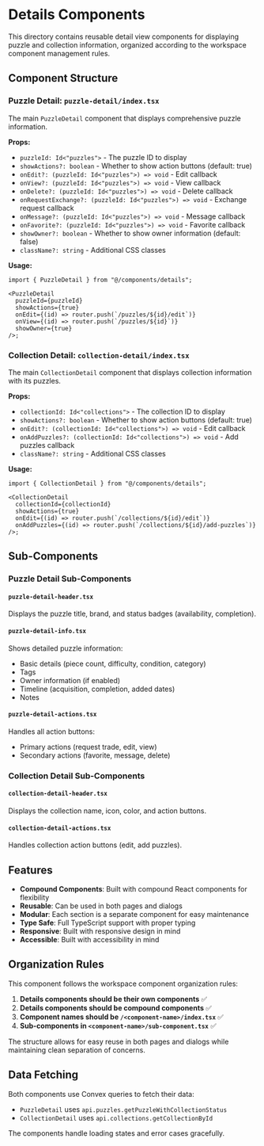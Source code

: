 # Details Components

This directory contains reusable detail view components for displaying puzzle and collection information, organized according to the workspace component management rules.

## Component Structure

### Puzzle Detail: `puzzle-detail/index.tsx`

The main `PuzzleDetail` component that displays comprehensive puzzle information.

**Props:**

- `puzzleId: Id<"puzzles">` - The puzzle ID to display
- `showActions?: boolean` - Whether to show action buttons (default: true)
- `onEdit?: (puzzleId: Id<"puzzles">) => void` - Edit callback
- `onView?: (puzzleId: Id<"puzzles">) => void` - View callback
- `onDelete?: (puzzleId: Id<"puzzles">) => void` - Delete callback
- `onRequestExchange?: (puzzleId: Id<"puzzles">) => void` - Exchange request callback
- `onMessage?: (puzzleId: Id<"puzzles">) => void` - Message callback
- `onFavorite?: (puzzleId: Id<"puzzles">) => void` - Favorite callback
- `showOwner?: boolean` - Whether to show owner information (default: false)
- `className?: string` - Additional CSS classes

**Usage:**

```tsx
import { PuzzleDetail } from "@/components/details";

<PuzzleDetail
  puzzleId={puzzleId}
  showActions={true}
  onEdit={(id) => router.push(`/puzzles/${id}/edit`)}
  onView={(id) => router.push(`/puzzles/${id}`)}
  showOwner={true}
/>;
```

### Collection Detail: `collection-detail/index.tsx`

The main `CollectionDetail` component that displays collection information with its puzzles.

**Props:**

- `collectionId: Id<"collections">` - The collection ID to display
- `showActions?: boolean` - Whether to show action buttons (default: true)
- `onEdit?: (collectionId: Id<"collections">) => void` - Edit callback
- `onAddPuzzles?: (collectionId: Id<"collections">) => void` - Add puzzles callback
- `className?: string` - Additional CSS classes

**Usage:**

```tsx
import { CollectionDetail } from "@/components/details";

<CollectionDetail
  collectionId={collectionId}
  showActions={true}
  onEdit={(id) => router.push(`/collections/${id}/edit`)}
  onAddPuzzles={(id) => router.push(`/collections/${id}/add-puzzles`)}
/>;
```

## Sub-Components

### Puzzle Detail Sub-Components

#### `puzzle-detail-header.tsx`

Displays the puzzle title, brand, and status badges (availability, completion).

#### `puzzle-detail-info.tsx`

Shows detailed puzzle information:

- Basic details (piece count, difficulty, condition, category)
- Tags
- Owner information (if enabled)
- Timeline (acquisition, completion, added dates)
- Notes

#### `puzzle-detail-actions.tsx`

Handles all action buttons:

- Primary actions (request trade, edit, view)
- Secondary actions (favorite, message, delete)

### Collection Detail Sub-Components

#### `collection-detail-header.tsx`

Displays the collection name, icon, color, and action buttons.

#### `collection-detail-actions.tsx`

Handles collection action buttons (edit, add puzzles).

## Features

- **Compound Components**: Built with compound React components for flexibility
- **Reusable**: Can be used in both pages and dialogs
- **Modular**: Each section is a separate component for easy maintenance
- **Type Safe**: Full TypeScript support with proper typing
- **Responsive**: Built with responsive design in mind
- **Accessible**: Built with accessibility in mind

## Organization Rules

This component follows the workspace component organization rules:

1. **Details components should be their own components** ✅
2. **Details components should be compound components** ✅
3. **Component names should be `/<component-name>/index.tsx`** ✅
4. **Sub-components in `<component-name>/sub-component.tsx`** ✅

The structure allows for easy reuse in both pages and dialogs while maintaining clean separation of concerns.

## Data Fetching

Both components use Convex queries to fetch their data:

- `PuzzleDetail` uses `api.puzzles.getPuzzleWithCollectionStatus`
- `CollectionDetail` uses `api.collections.getCollectionById`

The components handle loading states and error cases gracefully.
